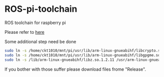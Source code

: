 # ROS-pi-toolchain

ROS toolchain for raspberry pi

Please refer to [here](http://wiki.ros.org/ROS/CrossCompiling/RaspberryPi/Cross-Compile%20ROS%20for%20the%20RaspberryPi#Install_a_cross-compiler_toolchain) 

Some additional step need be done

```bash
sudo ln -s /home/ckt1010/mnt/pi/usr/lib/arm-linux-gnueabihf/libcrypto.so.1.1 /usr/arm-linux-gnueabihf/lib/libcrypto.so
sudo ln -s /home/ckt1010/mnt/pi/usr/lib/arm-linux-gnueabihf/libgpgme.so.11.21.0 /usr/arm-linux-gnueabihf/lib/libgpgme.so
sudo ln -s /lib/arm-linux-gnueabihf/libz.so.1.2.11 /usr/arm-linux-gnueabihf/libz.so
 ```

If you bother with those suffer please download files frome "Release".
